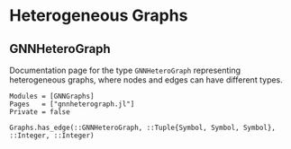 # Heterogeneous Graphs


## GNNHeteroGraph
Documentation page for the type `GNNHeteroGraph` representing heterogeneous graphs, where  nodes and edges can have different types.


```@autodocs
Modules = [GNNGraphs]
Pages   = ["gnnheterograph.jl"]
Private = false
```

```@docs
Graphs.has_edge(::GNNHeteroGraph, ::Tuple{Symbol, Symbol, Symbol}, ::Integer, ::Integer)
```

<!-- ## Heterogeneous Graph Convolutions

Heterogeneous graph convolutions are implemented in the type [`HeteroGraphConv`](@ref).
`HeteroGraphConv` relies on standard graph convolutional layers to perform message passing on the different relations. See the table at [this page](https://carlolucibello.github.io/GraphNeuralNetworks.jl/dev/api/conv/) for the supported layers.

```@docs
HeteroGraphConv
``` -->